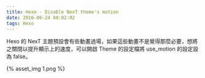 ```yaml
---
title: Hexo - Disable NexT theme's motion
date: 2016-06-24 00:02:02
tags: Hexo
---
```


Hexo 的 NexT 主題預設會有些動畫過場，如果這些動畫不是覺得那麼必要，想將之關閉以提升顯示上的速度，可以開啟 Theme 的設定檔將 use_motion 的設定設為 false。  

<!-- More -->

{% asset_img 1.png %}

<br/>
